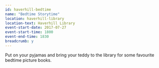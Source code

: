 ```yaml
---
id: haverhill-bedtime
name: "Bedtime Storytime"
location: haverhill-library
location-text: Haverhill Library
event-start-date: 2017-07-27
event-start-time: 1800
event-end-time: 1830
breadcrumb: y
---
```


Put on your pyjamas and bring your teddy to the library for some favourite bedtime picture books.
